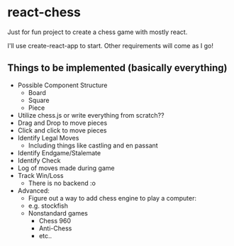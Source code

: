 # react-chess
Just for fun project to create a chess game with mostly react.

I'll use create-react-app to start.
Other requirements will come as I go!

## Things to be implemented (basically everything)
- Possible Component Structure
  - Board
  - Square
  - Piece
- Utilize chess.js or write everything from scratch??
- Drag and Drop to move pieces
- Click and click to move pieces
- Identify Legal Moves
  - Including things like castling and en passant
- Identify Endgame/Stalemate
- Identify Check
- Log of moves made during game
- Track Win/Loss
  - There is no backend :o
- Advanced:
  - Figure out a way to add chess engine to play a computer:
  - e.g. stockfish
  - Nonstandard games
    - Chess 960
    - Anti-Chess
    - etc..
